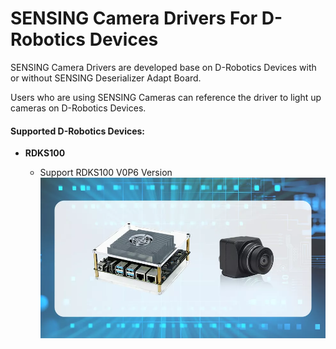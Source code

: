 # SENSING Camera Drivers For D-Robotics Devices

SENSING Camera Drivers are developed base on D-Robotics Devices with or without SENSING Deserializer Adapt Board.

Users who are using SENSING Cameras can reference the driver to light up cameras on D-Robotics Devices.

#### **Supported D-Robotics Devices:**

* **RDKS100**

  * Support RDKS100 V0P6 Version
    ![atl text](RDKS100/Image/RDKS100.jpg)
